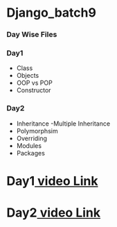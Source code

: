 # Django_batch9

### Day Wise Files

### Day1
- Class
- Objects
- OOP vs POP
- Constructor

### Day2
- Inheritance
	-Multiple Inheritance
- Polymorphsim
- Overriding
- Modules
- Packages




# Day1[ video Link](https://transcripts.gotomeeting.com/#/s/5c80c37b7941ac79ca41f5687ec5cac554bf274a07df388ee694b03d29913959)
# Day2[ video Link]()
